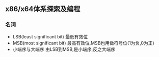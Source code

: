 ## x86/x64体系探索及编程
### 名词

* LSB(least significant bit) 最低有效位
* MSB(most significant bit) 最高有效位,MSB也用做符号位(1为负,0为正)
* 小端序与大端序 由LSB到MSB,是小端序,反之大端序